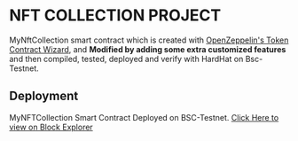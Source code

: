 # NFT COLLECTION PROJECT

MyNftCollection smart contract which is created with [OpenZeppelin's Token Contract Wizard](https://docs.openzeppelin.com/contracts/4.x/wizard), and <b> Modified by adding some extra customized features </b> and then compiled, tested, deployed and verify with HardHat on Bsc-Testnet.

## Deployment

MyNFTCollection Smart Contract Deployed on BSC-Testnet. [Click Here to view on Block Explorer](https://testnet.bscscan.com/address/0x1df152baeee3c41f4341ea9ca3d5fca7077cc854)
